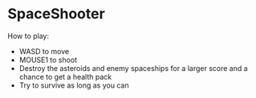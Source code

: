 SpaceShooter
============

How to play:
- WASD to move
- MOUSE1 to shoot
- Destroy the asteroids and enemy spaceships for a larger score and a chance to get a health pack
- Try to survive as long as you can
